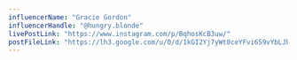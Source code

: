 ```yaml
---
influencerName: "Gracie Gordon"
influencerHandle: "@hungry.blonde"
livePostLink: "https://www.instagram.com/p/BqhosKcB3uw/"
postFileLink: "https://lh3.google.com/u/0/d/1kGI2Yj7yWt0ceYFvi659vYbLJb7kKxLr"
---
```

